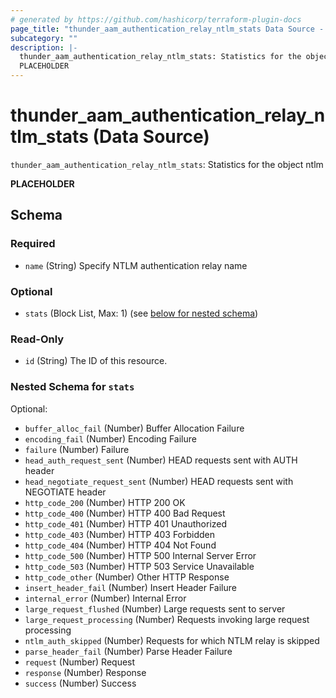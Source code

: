 ```yaml
---
# generated by https://github.com/hashicorp/terraform-plugin-docs
page_title: "thunder_aam_authentication_relay_ntlm_stats Data Source - terraform-provider-thunder"
subcategory: ""
description: |-
  thunder_aam_authentication_relay_ntlm_stats: Statistics for the object ntlm
  PLACEHOLDER
---
```


# thunder_aam_authentication_relay_ntlm_stats (Data Source)

`thunder_aam_authentication_relay_ntlm_stats`: Statistics for the object ntlm

__PLACEHOLDER__



<!-- schema generated by tfplugindocs -->
## Schema

### Required

- `name` (String) Specify NTLM authentication relay name

### Optional

- `stats` (Block List, Max: 1) (see [below for nested schema](#nestedblock--stats))

### Read-Only

- `id` (String) The ID of this resource.

<a id="nestedblock--stats"></a>
### Nested Schema for `stats`

Optional:

- `buffer_alloc_fail` (Number) Buffer Allocation Failure
- `encoding_fail` (Number) Encoding Failure
- `failure` (Number) Failure
- `head_auth_request_sent` (Number) HEAD requests sent with AUTH header
- `head_negotiate_request_sent` (Number) HEAD requests sent with NEGOTIATE header
- `http_code_200` (Number) HTTP 200 OK
- `http_code_400` (Number) HTTP 400 Bad Request
- `http_code_401` (Number) HTTP 401 Unauthorized
- `http_code_403` (Number) HTTP 403 Forbidden
- `http_code_404` (Number) HTTP 404 Not Found
- `http_code_500` (Number) HTTP 500 Internal Server Error
- `http_code_503` (Number) HTTP 503 Service Unavailable
- `http_code_other` (Number) Other HTTP Response
- `insert_header_fail` (Number) Insert Header Failure
- `internal_error` (Number) Internal Error
- `large_request_flushed` (Number) Large requests sent to server
- `large_request_processing` (Number) Requests invoking large request processing
- `ntlm_auth_skipped` (Number) Requests for which NTLM relay is skipped
- `parse_header_fail` (Number) Parse Header Failure
- `request` (Number) Request
- `response` (Number) Response
- `success` (Number) Success


